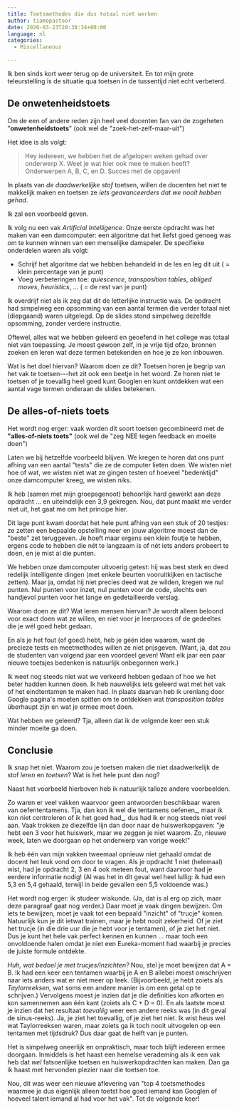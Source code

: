 ```yaml
---
title: Toetsmethodes die dus totaal niet werken
author: tiamopastoor
date: 2020-03-23T20:38:34+00:00
language: nl
categories:
  - Miscellaneous

---
```

Ik ben sinds kort weer terug op de universiteit. En tot mijn grote teleurstelling is de situatie qua toetsen in de tussentijd niet echt verbeterd.

## De onwetenheidstoets

Om de een of andere reden zijn heel veel docenten fan van de zogeheten "**onwetenheidstoets**" (ook wel de "zoek-het-zelf-maar-uit")

Het idee is als volgt:

> Hey iedereen, we hebben het de afgelopen weken gehad over onderwerp X. Weet je wat hier ook mee te maken heeft? Onderwerpen A, B, C, en D. Succes met de opgaven!

In plaats van _de daadwerkelijke stof_ toetsen, willen de docenten het niet te makkelijk maken en toetsen ze _iets geavanceerders dat we nooit hebben gehad_.

Ik zal een voorbeeld geven.


Ik volg nu een vak _Artificial Intelligence_. Onze eerste opdracht was het maken van een damcomputer: een algoritme dat het liefst goed genoeg was om te kunnen winnen van een menselijke damspeler. De specifieke onderdelen waren als volgt:

  * Schrijf het algoritme dat we hebben behandeld in de les en leg dit uit ( = klein percentage van je punt)
  * Voeg verbeteringen toe: _quiescence_, _transposition tables_, _obliged moves_, _heuristics_, ... ( = de rest van je punt)

Ik overdrijf niet als ik zeg dat dit de letterlijke instructie was. De opdracht had simpelweg een opsomming van een aantal termen die verder totaal niet (diepgaand) waren uitgelegd. Op de slides stond simpelweg dezelfde opsomming, zonder verdere instructie.

Oftewel, alles wat we hebben geleerd en geoefend in het college was totaal niet van toepassing. Je moest gewoon zelf, in je vrije tijd ofzo, bronnen zoeken en leren wat deze termen betekenden en hoe je ze kon inbouwen.

Wat is het doel hiervan? Waarom doen ze dit? Toetsen horen je begrip van het vak te toetsen---het zit ook een beetje in het woord. Ze horen niet te toetsen of je toevallig heel goed kunt Googlen en kunt ontdekken wat een aantal vage termen onderaan de slides betekenen.

## De alles-of-niets toets

Het wordt nog erger: vaak worden dit soort toetsen gecombineerd met de **"alles-of-niets toets"** (ook wel de "zeg NEE tegen feedback en moeite doen")

Laten we bij hetzelfde voorbeeld blijven. We kregen te horen dat ons punt afhing van een aantal "tests" die ze de computer lieten doen. We wisten niet hoe of wat, we wisten niet wat ze gingen testen of hoeveel "bedenktijd" onze damcomputer kreeg, we wisten niks.

Ik heb (samen met mijn groepsgenoot) behoorlijk hard gewerkt aan deze opdracht ... en uiteindelijk een 3,9 gekregen. Nou, dat punt maakt me verder niet uit, het gaat me om het principe hier.

Dit lage punt kwam doordat het hele punt afhing van een stuk of 20 testjes: ze zetten een bepaalde opstelling neer en jouw algoritme moest dan de "beste" zet teruggeven. Je hoeft maar ergens een klein foutje te hebben, ergens code te hebben die nét te langzaam is of nét iets anders probeert te doen, en je mist al die punten.

We hebben onze damcomputer uitvoerig getest: hij was best sterk en deed redelijk intelligente dingen (met enkele beurten vooruitkijken en tactische zetten). Maar ja, omdat hij niet precies deed wat ze wilden, kregen we nul punten. Nul punten voor inzet, nul punten voor de code, slechts een handjevol punten voor het lange en gedetailleerde verslag.

Waarom doen ze dit? Wat leren mensen hiervan? Je wordt alleen beloond voor exact doen wat ze willen, en niet voor je leerproces of de gedeeltes die je wél goed hebt gedaan.

En als je het fout (of goed) hebt, heb je géén idee waarom, want de precieze tests en meetmethodes willen ze niet prijsgeven. (Want, ja, dat zou de studenten van volgend jaar een voordeel geven! Want elk jaar een paar nieuwe toetsjes bedenken is natuurlijk onbegonnen werk.)

Ik weet nog steeds niet wat we verkeerd hebben gedaan of hoe we het beter hadden kunnen doen. Ik heb nauwelijks iets geleerd wat met het vak of het eindtentamen te maken had. In plaats daarvan heb ik urenlang door Google pagina's moeten spitten om te ontdekken wat _transposition tables_ überhaupt zijn en wat je ermee moet doen.

Wat hebben we geleerd? Tja, alleen dat ik de volgende keer een stuk minder moeite ga doen.

## Conclusie

Ik snap het niet. Waarom zou je toetsen maken die niet daadwerkelijk de stof _leren_ en _toetsen_? Wat is het hele punt dan nog?

Naast het voorbeeld hierboven heb ik natuurlijk talloze andere voorbeelden.

Zo waren er veel vakken waarvoor geen antwoorden beschikbaar waren van oefententamens. Tja, dan kon ik wel die tentamens oefenen_, maar ik kon niet controleren of ik het goed had_, dus had ik er nog steeds niet veel aan. Vaak trokken ze diezelfde lijn dan door naar de huiswerkopgaven: "je hebt een 3 voor het huiswerk, maar we zeggen je niet waarom. Zo, nieuwe week, laten we doorgaan op het onderwerp van vorige week!"

Ik heb één van mijn vakken tweemaal opnieuw niet gehaald omdat de docent het leuk vond om door te vragen. Als je opdracht 1 niet (helemaal) wist, had je opdracht 2, 3 en 4 ook meteen fout, want daarvoor had je eerdere informatie nodig! (Al was het in dit geval wel heel lullig: ik had een 5,3 en 5,4 gehaald, terwijl in beide gevallen een 5,5 voldoende was.)

Het wordt nog erger: ik studeer wiskunde. (Ja, dat is al erg op zich, maar deze paragraaf gaat nog verder.) Daar moet je vaak dingen bewijzen. Om iets te bewijzen, moet je vaak tot een bepaald "inzicht" of "trucje" komen. Natuurlijk kun je dit ietwat trainen, maar je hebt nooit zekerheid. Of je ziet het trucje (in die drie uur die je hebt voor je tentamen), of je ziet het niet. Dus je kunt het hele vak perfect kennen en kunnen ... maar toch een onvoldoende halen omdat je niet een Eureka-moment had waarbij je precies de juiste formule ontdekte.

_Huh, wat bedoel je met trucjes/inzichten?_ Nou, stel je moet bewijzen dat A = B. Ik had een keer een tentamen waarbij je A en B allebei moest omschrijven naar iets anders wat er niet meer op leek. (Bijvoorbeeld, je hebt zoiets als _Taylorreeksen,_ wat soms een andere manier is om een getal op te schrijven.) Vervolgens moest je inzien dat je die definities kon afkorten en kon samennemen aan één kant (zoiets als C + D = 0). En als laatste moest je inzien dat het resultaat _toevallig_ weer een andere reeks was (in dit geval de sinus-reeks). Ja, je ziet het toevallig, of je ziet het niet. Ik wist heus wel wat Taylorreeksen waren, maar zoiets ga ik toch nooit uitvogelen op een tentamen met tijdsdruk? Dus daar gaat de helft van je punten.

Het is simpelweg oneerlijk en onpraktisch, maar toch blijft iedereen ermee doorgaan. Inmiddels is het haast een hemelse verademing als ik een vak heb dat _wel_ fatsoenlijke toetsen en huiswerkopdrachten kan maken. Dan ga ik haast met hervonden plezier naar die toetsen toe.

Nou, dit was weer een nieuwe aflevering van "top 4 toetsmethodes waarmee je dus eigenlijk alleen toetst hoe goed iemand kan Googlen of hoeveel talent iemand al had voor het vak". Tot de volgende keer!

 